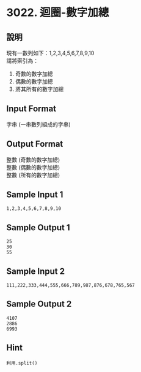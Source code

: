 ﻿# 3022. 迴圈-數字加總 #

## 說明 ##

現有一數列如下：1,2,3,4,5,6,7,8,9,10<br>
請將索引為：<br>
1. 奇數的數字加總<br>
2. 偶數的數字加總<br>
3. 將其所有的數字加總<br>

## Input Format ##

字串 (一串數列組成的字串)

## Output Format ##

整數 (奇數的數字加總)<br>
整數 (偶數的數字加總)<br>
整數 (所有的數字加總)<br>

## Sample Input 1 ##
```
1,2,3,4,5,6,7,8,9,10
```

## Sample Output 1 ##
```
25
30
55
```
## Sample Input 2 ##
```
111,222,333,444,555,666,789,987,876,678,765,567
```

## Sample Output 2 ##
```
4107
2886
6993
```

## Hint ##

```
利用.split()
```
